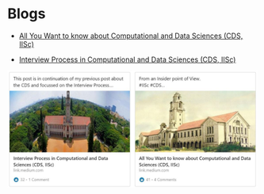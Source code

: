 # Blogs


* [All You Want to know about Computational and Data Sciences (CDS, IISc)](https://medium.com/@jainsomil18/all-you-want-to-know-about-computational-and-data-sciences-cds-iisc-b11d0019cb74)




* [Interview Process in Computational and Data Sciences (CDS, IISc)](https://medium.com/@jainsomil18/interview-process-in-computational-and-data-sciences-cds-iisc-2eb7f4bb3e2b)


![Image](blog_pic.JPG)
